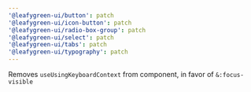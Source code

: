 ```yaml
---
'@leafygreen-ui/button': patch
'@leafygreen-ui/icon-button': patch
'@leafygreen-ui/radio-box-group': patch
'@leafygreen-ui/select': patch
'@leafygreen-ui/tabs': patch
'@leafygreen-ui/typography': patch
---
```


Removes `useUsingKeyboardContext` from component, in favor of `&:focus-visible`
